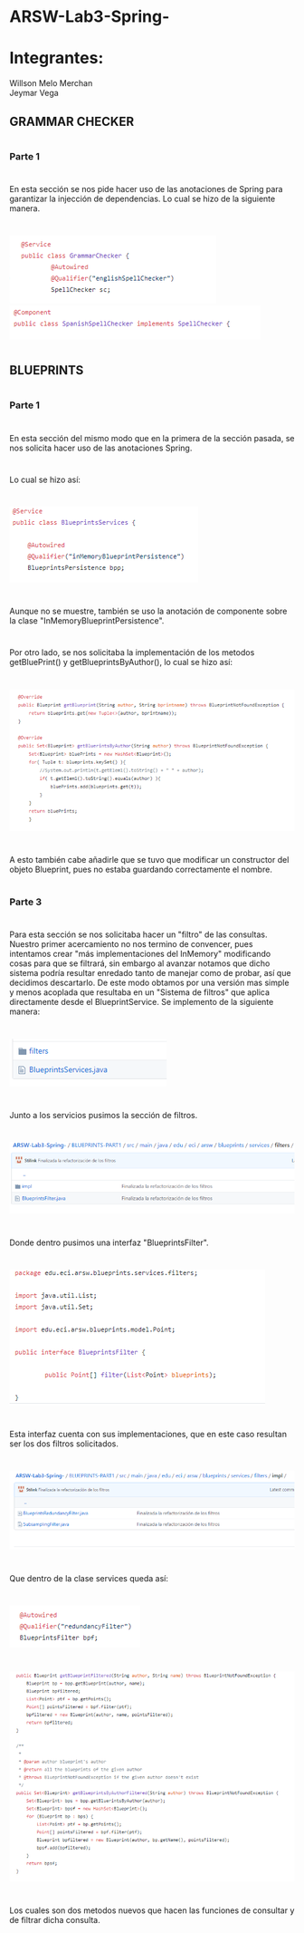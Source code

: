# ARSW-Lab3-Spring-

# Integrantes:
Willson Melo Merchan  
Jeymar Vega

## GRAMMAR CHECKER
#
#
### Parte 1
# 
En esta sección se nos pide hacer uso de las anotaciones de Spring para garantizar la injección de dependencias.
Lo cual se hizo de la siguiente manera.
#
![alt text1](https://github.com/Stilink/ARSW-Lab3-Spring-/blob/master/GRAMMAR-CHECKER/img/Grammar-part-1.PNG)
![alt text1](https://github.com/Stilink/ARSW-Lab3-Spring-/blob/master/GRAMMAR-CHECKER/img/Grammar-part-1-spell.PNG)
#
#
#
#
#
#
## BLUEPRINTS
#
#
### Parte 1
#
En esta sección del mismo modo que en la primera de la sección pasada, se nos solicita hacer uso de las anotaciones Spring.
#
Lo cual se hizo así:
#
![alt text1](https://github.com/Stilink/ARSW-Lab3-Spring-/blob/master/BLUEPRINTS-PART1/img/Blueprint-part-1.PNG)
#
Aunque no se muestre, también se uso la anotación de componente sobre la clase "InMemoryBlueprintPersistence".
#
#
Por otro lado, se nos solicitaba la implementación de los metodos getBluePrint() y getBlueprintsByAuthor(), lo cual se hizo así:
#
![alt text1](https://github.com/Stilink/ARSW-Lab3-Spring-/blob/master/BLUEPRINTS-PART1/img/Blueprint-part-1-methods.PNG)
#
A esto también cabe añadirle que se tuvo que modificar un constructor del objeto Blueprint, pues no estaba guardando correctamente el nombre.
#
#
### Parte 3
#
Para esta sección se nos solicitaba hacer un "filtro" de las consultas. Nuestro primer acercamiento no nos termino de convencer, 
pues intentamos crear "más implementaciones del InMemory" modificando cosas para que se filtrará,
sin embargo al avanzar notamos que dicho sistema podría resultar enredado tanto de manejar como de probar, 
así que decidimos descartarlo. De este modo obtamos por una versión mas simple y menos acoplada que resultaba en un "Sistema de filtros"
que aplica directamente desde el BlueprintService. Se implemento de la siguiente manera:
#
![alt text1](https://github.com/Stilink/ARSW-Lab3-Spring-/blob/master/BLUEPRINTS-PART1/img/Blueprint-part-3-first.PNG)
#
Junto a los servicios pusimos la sección de filtros.
#
![alt text1](https://github.com/Stilink/ARSW-Lab3-Spring-/blob/master/BLUEPRINTS-PART1/img/Blueprint-part-3-second.PNG)
#
Donde dentro pusimos una interfaz "BlueprintsFilter".
#
![alt text1](https://github.com/Stilink/ARSW-Lab3-Spring-/blob/master/BLUEPRINTS-PART1/img/Blueprint-part-3-interface.PNG)
#
Esta interfaz cuenta con sus implementaciones, que en este caso resultan ser los dos filtros solicitados.
#
![alt text1](https://github.com/Stilink/ARSW-Lab3-Spring-/blob/master/BLUEPRINTS-PART1/img/Blueprint-part-3-impl.PNG)
#
Que dentro de la clase services queda así:
#
![alt text1](https://github.com/Stilink/ARSW-Lab3-Spring-/blob/master/BLUEPRINTS-PART1/img/Blueprint-part-3-services.PNG)
#
![alt text1](https://github.com/Stilink/ARSW-Lab3-Spring-/blob/master/BLUEPRINTS-PART1/img/Blueprint-part-3-services-methods.PNG)
#
Los cuales son dos metodos nuevos que hacen las funciones de consultar y de filtrar dicha consulta.
